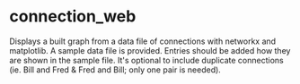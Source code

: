 # connection_web
Displays a built graph from a data file of connections with networkx and matplotlib. A sample data file is provided.
Entries should be added how they are shown in the sample file. It's optional to include duplicate connections (ie. Bill and
Fred & Fred and Bill; only one pair is needed).
